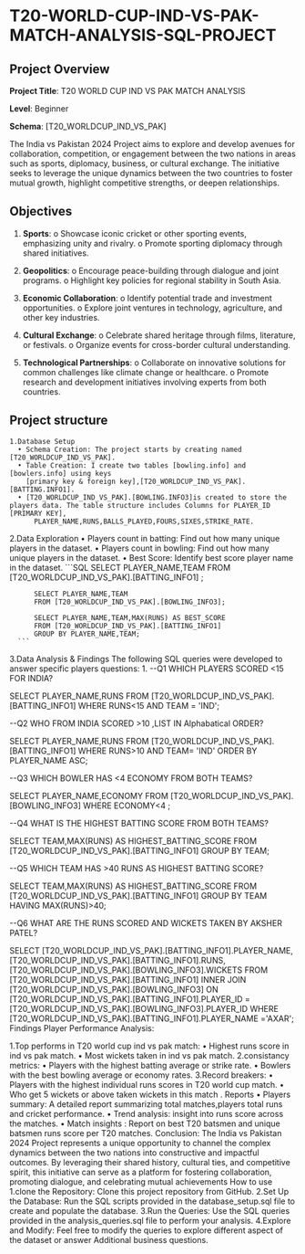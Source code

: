 # T20-WORLD-CUP-IND-VS-PAK-MATCH-ANALYSIS-SQL-PROJECT

## Project Overview

**Project Title**: T20 WORLD CUP IND VS PAK MATCH ANALYSIS

**Level**: Beginner

**Schema**: [T20_WORLDCUP_IND_VS_PAK]

The India vs Pakistan 2024 Project aims to explore and develop avenues for collaboration, competition, or engagement between the two nations in areas such as sports, diplomacy, business, or cultural exchange. The initiative seeks to leverage the unique dynamics between the two countries to foster mutual growth, highlight competitive strengths, or deepen relationships.

## Objectives

   1.	**Sports**:
     o	Showcase iconic cricket or other sporting events, emphasizing unity and rivalry.
     o	Promote sporting diplomacy through shared initiatives.

   2.	**Geopolitics**:
     o	Encourage peace-building through dialogue and joint programs.
     o	Highlight key policies for regional stability in South Asia.

   3.	**Economic Collaboration**:
     o	Identify potential trade and investment opportunities.
     o	Explore joint ventures in technology, agriculture, and other key industries.

   4.	**Cultural Exchange**:
     o	Celebrate shared heritage through films, literature, or festivals.
     o	Organize events for cross-border cultural understanding.

   5.	**Technological Partnerships**:
     o	Collaborate on innovative solutions for common challenges like climate change or healthcare.
     o	Promote research and development initiatives involving experts from both countries.

## Project structure
    1.Database Setup
      •	Schema Creation: The project starts by creating named [T20_WORLDCUP_IND_VS_PAK].
      •	Table Creation: I create two tables [bowling.info] and [bowlers.info] using keys
        [primary key & foreign key],[T20_WORLDCUP_IND_VS_PAK].[BATTING.INFO1].
      •	[T20_WORLDCUP_IND_VS_PAK].[BOWLING.INFO3]is created to store the players data. The table structure includes Columns for PLAYER_ID [PRIMARY KEY], 
          PLAYER_NAME,RUNS,BALLS_PLAYED,FOURS,SIXES,STRIKE_RATE.   

   2.Data Exploration
     •	Players count in batting: Find out how many unique players in the dataset.
     •	Players count in bowling: Find out how many unique players in the dataset.
     •	Best Score: Identify best score player name in the dataset.
     ```SQL
          SELECT PLAYER_NAME,TEAM 
          FROM [T20_WORLDCUP_IND_VS_PAK].[BATTING_INFO1] ;

          SELECT PLAYER_NAME,TEAM 
          FROM [T20_WORLDCUP_IND_VS_PAK].[BOWLING_INFO3];

          SELECT PLAYER_NAME,TEAM,MAX(RUNS) AS BEST_SCORE 
          FROM [T20_WORLDCUP_IND_VS_PAK].[BATTING_INFO1] 
          GROUP BY PLAYER_NAME,TEAM;
      ```
   


   3.Data Analysis & Findings
      The following SQL queries were developed to answer specific players questions:
          1. --Q1 WHICH PLAYERS SCORED <15 FOR INDIA?

SELECT PLAYER_NAME,RUNS FROM [T20_WORLDCUP_IND_VS_PAK].[BATTING_INFO1]
WHERE RUNS<15 AND TEAM = 'IND';


--Q2 WHO FROM INDIA SCORED >10 ,LIST IN Alphabatical ORDER?

SELECT PLAYER_NAME,RUNS FROM [T20_WORLDCUP_IND_VS_PAK].[BATTING_INFO1]
WHERE RUNS>10 AND TEAM= 'IND'
ORDER BY PLAYER_NAME ASC;


--Q3 WHICH BOWLER HAS <4 ECONOMY FROM BOTH TEAMS?

SELECT PLAYER_NAME,ECONOMY FROM [T20_WORLDCUP_IND_VS_PAK].[BOWLING_INFO3]
WHERE ECONOMY<4 ;


--Q4 WHAT IS THE HIGHEST BATTING SCORE FROM BOTH TEAMS?

SELECT TEAM,MAX(RUNS) AS HIGHEST_BATTING_SCORE 
FROM [T20_WORLDCUP_IND_VS_PAK].[BATTING_INFO1]
GROUP BY TEAM;

--Q5 WHICH TEAM HAS >40 RUNS AS HIGHEST BATTING SCORE? 

SELECT TEAM,MAX(RUNS) AS HIGHEST_BATTING_SCORE 
FROM [T20_WORLDCUP_IND_VS_PAK].[BATTING_INFO1]
GROUP BY TEAM HAVING MAX(RUNS)>40;
 
--Q6 WHAT ARE THE RUNS SCORED AND WICKETS TAKEN BY AKSHER PATEL?

SELECT [T20_WORLDCUP_IND_VS_PAK].[BATTING_INFO1].PLAYER_NAME,
[T20_WORLDCUP_IND_VS_PAK].[BATTING_INFO1].RUNS,
[T20_WORLDCUP_IND_VS_PAK].[BOWLING_INFO3].WICKETS 
FROM [T20_WORLDCUP_IND_VS_PAK].[BATTING_INFO1]
INNER JOIN [T20_WORLDCUP_IND_VS_PAK].[BOWLING_INFO3]
ON [T20_WORLDCUP_IND_VS_PAK].[BATTING_INFO1].PLAYER_ID =
[T20_WORLDCUP_IND_VS_PAK].[BOWLING_INFO3].PLAYER_ID
WHERE [T20_WORLDCUP_IND_VS_PAK].[BATTING_INFO1].PLAYER_NAME ='AXAR';
Findings Player Performance Analysis:

   1.Top performs in T20 world cup ind vs pak match: 
•	Highest runs score in ind vs pak match.
•	Most wickets taken in ind vs pak match.
   2.consistancy metrics:
•	Players with the highest batting average or strike rate.
•	Bowlers with the best bowling average or economy rates.
   3.Record breakers:
•	Players with the highest individual runs scores in T20 world cup match.
•	Who get 5 wickets or above taken wickets in this match .
  Reports
•	Players summary: A detailed  report summarizing  total matches,players total runs and cricket performance.
•	Trend analysis: insight into runs score across the matches.
•	Match insights : Report on best T20 batsmen and unique batsmen runs score per T20  matches.
Conclusion:
The India vs Pakistan 2024 Project represents a unique opportunity to channel the complex dynamics between the two nations into constructive and impactful outcomes. By leveraging their shared history, cultural ties, and competitive spirit, this initiative can serve as a platform for fostering collaboration, promoting dialogue, and celebrating mutual achievements
How to use
1.clone the Repository: Clone this project repository from GitHub.
2.Set Up the Database: Run the SQL scripts provided in the database_setup.sql file to create and populate the database.
3.Run the Queries: Use the SQL queries provided in the analysis_queries.sql file to perform your analysis.
4.Explore and Modify: Feel free to modify the queries to explore different aspect of the dataset or answer
Additional business questions.


